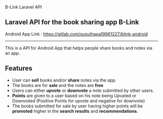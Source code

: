 B-Link Laravel API     
    
Laravel API for the book sharing app B-Link
--------------------------------------------
Android App Link : https://gitlab.com/susuthapa19961227/blink-android
<hr>
This is a API for Android App that helps people share books and notes via an app.    

## Features   
- User can __sell__ books and/or __share__ notes via the app.
- The books are for __sale__ and the notes are __free__
- Users can either __upvote__ or __downvote__ a note submitted by other users.
- __Points__ are given to a user based on his note being Upvated or Downvoted (Positive Points for upvote and negative for downvote)
- The books submitted for sale by user having higher points will be __promoted__ higher in the __search results__ and __recommendations__.  
